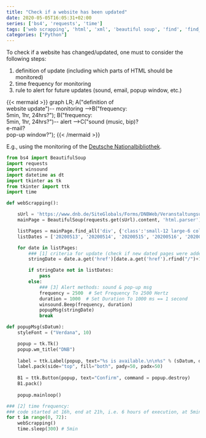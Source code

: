 ```yaml
---
title: "Check if a website has been updated"
date: 2020-05-05T16:05:31+02:00
series: ['bs4', 'requests', 'time']
tags: ['web scrapping', 'html', 'xml', 'beautiful soup', 'find', 'find_all', 'parents']
categories: ["Python"]
---
```


To check if a website has changed/updated, one must to consider the following steps:
1. definition of update (including which parts of HTML should be monitored)
2. time frequency for monitoring
3. rule to alert for future updates (sound, email, popup window, etc.) 

{{< mermaid >}}
graph LR;
	A("definition of<br/>website update")-- monitoring -->B("frequency:<br>5min, 1hr, 24hrs?");
	B("frequency:<br>5min, 1hr, 24hrs?")-- alert -->C("sound (music, bip)?<br>e-mail?<br>pop-up window?");
{{< /mermaid >}}

E.g., using the monitoring of the [Deutsche Nationalbibliothek](https://www.dnb.de/DE/Home/home_node.html). 

```python
from bs4 import BeautifulSoup
import requests
import winsound
import datetime as dt
import tkinter as tk
from tkinter import ttk
import time

def webScrapping():

	sUrl = 'https://www.dnb.de/SiteGlobals/Forms/DNBWeb/Veranstaltungsuebersicht/Veranstaltungsuebersicht_Formular.html?cl2Location_Ortsangabe=frankfurtammain&cl2Categories_Typ=reservierungf'
	mainPage = BeautifulSoup(requests.get(sUrl).content, 'html.parser')

	listPages = mainPage.find_all('div', {'class':'small-12 large-6 columns'})
	listDates = ['20200513', '20200514', '20200515', '20200516', '20200517', '20200518', '20200519', '20200520', '20200521', '20200522', '20200523', '20200524', '20200525', '20200526', '20200527', '20200528', '20200529', '20200530', '20200531']

	for date in listPages:
		### [1] criteria for update (check if new dated pages were added)
		stringDate = date.a.get('href')[date.a.get('href').rfind("/")+1:date.a.get('href').rfind("/")+9]

		if stringDate not in listDates:
			pass
		else:
			### [3] Alert methods: sound & pop-up msg
			frequency = 2500  # Set Frequency To 2500 Hertz
			duration = 1000  # Set Duration To 1000 ms == 1 second
			winsound.Beep(frequency, duration)
			popupMsg(stringDate)
			break

def popupMsg(sDatum):
	styleFont = ("Verdana", 10)

	popup = tk.Tk()
	popup.wm_title("DNB")
	
	label = ttk.Label(popup, text="%s is available.\n\n%s" % (sDatum, dt.datetime.today()), font=styleFont)
	label.pack(side="top", fill="both", pady=50, padx=50)
	
	B1 = ttk.Button(popup, text="Confirm", command = popup.destroy)
	B1.pack()
	
	popup.mainloop()

### [2] time frequency: 
### code started at 16h, end at 21h, i.e. 6 hours of execution, at 5min interval = 6 x 12 (= 1hr/5min) = 72  
for t in range(0, 72):
	webScrapping()
	time.sleep(300) # 5min
```


